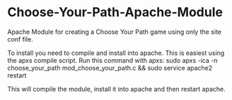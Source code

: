 Choose-Your-Path-Apache-Module
==============================

Apache Module for creating a Choose Your Path game using only the site conf file.

To install you need to compile and install into apache. This is easiest using the apxs compile script. 
Run this command with apxs:
sudo apxs -ica -n choose_your_path mod_choose_your_path.c && sudo service apache2 restart

This will compile the module, install it into apache and then restart apache.
